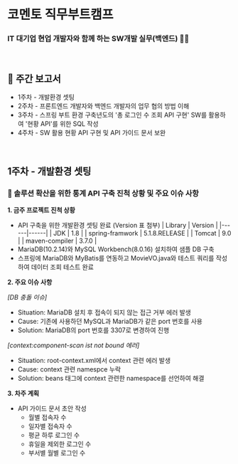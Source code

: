 # 코멘토 직무부트캠프
### IT 대기업 현업 개발자와 함께 하는 SW개발 실무(백엔드) 👨‍💻
<br/>

## 📝 주간 보고서

 - 1주차 - 개발환경 셋팅
 - 2주차 - 프론트엔드 개발자와 백엔드 개발자의 업무 협의 방법 이해
 - 3주차 - 스프링 부트 환경 구축년도의 '총 로그인 수 조회 API 구현' SW를 활용하여 '현황 API'를 위한 SQL 작성
 - 4주차 - SW 활용 현황 API 구현 및 API 가이드 문서 보완
<br/>

## 1주차 - 개발환경 셋팅

### 📌 솔루션 확산을 위한 통계 API 구축 진척 상황 및 주요 이슈 사항

**1.  금주 프로젝트 진척 상황**
 -   API 구축을 위한 개발환경 셋팅 완료 (Version 표 첨부)
       | Library | Version |
       |------|------|
       | JDK | 1.8 |
       | spring-framwork | 5.1.8.RELEASE |
       | Tomcat | 9.0 |
       | maven-compiler | 3.7.0 |
 -   MariaDB(10.2.14)와 MySQL Workbench(8.0.16) 설치하여 샘플 DB 구축
 -   스프링에 MariaDB와 MyBatis를 연동하고 MovieVO.java와 테스트 쿼리를 작성하여 데이터 조회 테스트 완료

**2.  주요 이슈 사항**
    
*[DB 충돌 이슈]*
 -   Situation: MariaDB 설치 후 접속이 되지 않는 접근 거부 에러 발생
 -   Cause: 기존에 사용하던 MySQL과 MariaDB가 같은 port 번호를 사용
 -   Solution: MariaDB의 port 번호를 3307로 변경하여 진행
    
*[context:component-scan ist not bound 에러]*
 -   Situation: root-context.xml에서 context 관련 에러 발생
 -   Cause: context 관련 namespce 누락
 -   Solution: beans 태그에 context 관련한 namespace를 선언하여 해결
 
**3. 차주 계획**
 -   API 가이드 문서 초안 작성
     - 월별 접속자 수
     - 일자별 접속자 수
     - 평균 하루 로그인 수
     - 휴일을 제외한 로그인 수
     - 부서별 월별 로그인 수
